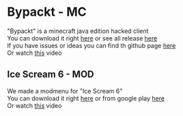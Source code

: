 <h1>Bypackt - MC</h1>
"Bypackt" is a minecraft java edition hacked client<br>
You can download it right <a href="/bypackt">here</a> or see all release <a href="https://github.com/ZeroZipp/Bypackt/releases">here</a><br>
If you have issues or ideas you can find th github page <a href="https://github.com/ZeroZipp/Bypackt">here</a><br>
Or watch <a href="https://www.youtube.com/watch?v=8TtMP1h5smI">this</a> video<br>
<h2>Ice Scream 6 - MOD</h2>
We made a modmenu for "Ice Scream 6"<br>
You can download it right <a href="/mod/icescream6">here</a> or from google play <a href="https://play.google.com/store/apps/details?id=com.keplerians.icescream6">here</a><br>
Or watch <a href="https://www.youtube.com/watch?v=Cql_pBTxrVI">this</a> video<br>
